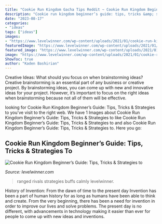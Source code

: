 ```yaml
---
title: "Cookie Run Kingdom Gacha Tips Reddit ~ Cookie Run Kingdom Beginner’s Guide: Tips, Tricks &amp; Strategies To"
description: "Cookie run kingdom beginner’s guide: tips, tricks &amp; strategies to"
date: "2023-08-17"
categories:
- "ideas"
tags: ["ideas"]
images:
- "https://www.levelwinner.com/wp-content/uploads/2021/01/cookie-run-kingdom-support-800x450-1.jpg"
featuredImage: "https://www.levelwinner.com/wp-content/uploads/2021/01/cookie-run-kingdom-support-800x450-1.jpg"
featured_image: "https://www.levelwinner.com/wp-content/uploads/2021/01/cookie-run-kingdom-support-800x450-1.jpg"
image: "https://www.levelwinner.com/wp-content/uploads/2021/01/cookie-run-kingdom-support-800x450-1.jpg"
ShowToc: true
author: "Kaden Bashirian"
---
```



Creative Ideas: What should you focus on when brainstorming ideas?
Creative brainstorming is an essential part of any business or creative project. By brainstorming ideas, you can come up with new and innovative ideas for your project. However, it’s important to focus on the right ideas when brainstorming because not all of them will be effective.

	

		
looking for Cookie Run Kingdom Beginner’s Guide: Tips, Tricks &amp; Strategies to you've visit to the right web. We have 1 Images about Cookie Run Kingdom Beginner’s Guide: Tips, Tricks &amp; Strategies to like Cookie Run Kingdom Beginner’s Guide: Tips, Tricks &amp; Strategies to and also Cookie Run Kingdom Beginner’s Guide: Tips, Tricks &amp; Strategies to. Here you go:
		
    
## Cookie Run Kingdom Beginner’s Guide: Tips, Tricks &amp; Strategies To

<img loading=lazy src="https://www.levelwinner.com/wp-content/uploads/2021/01/cookie-run-kingdom-support-800x450-1.jpg" onerror="this.onerror=null;this.src='https://tse3.mm.bing.net/th?id=OIP.cracoSAdllNp8hJTyGnkqQHaEK&amp;pid=15.1';" alt="Cookie Run Kingdom Beginner’s Guide: Tips, Tricks &amp; Strategies to">

_Source: levelwinner.com_

>ranged rivals strategies buffs calmly levelwinner. 

	

History of Invention: From the dawn of time to the present day
Invention has been a part of human history for as long as humans have been able to think and create. From the very beginning, there has been a need for invention in order to improve our lives and solve problems. The present day is no different, with advancements in technology making it easier than ever for people to come up with new ideas and inventions.

